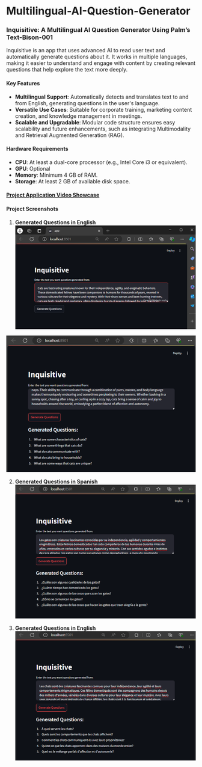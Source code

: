 # Multilingual-AI-Question-Generator

### Inquisitive: A Multilingual AI Question Generator Using Palm’s Text-Bison-001

Inquisitive is an app that uses advanced AI to read user text and automatically generate questions about it. It works in multiple languages, making it easier to understand and engage with content by creating relevant questions that help explore the text more deeply.

#### Key Features
- **Multilingual Support**: Automatically detects and translates text to and from English, generating questions in the user's language.
- **Versatile Use Cases**: Suitable for corporate training, marketing content creation, and knowledge management in meetings.
- **Scalable and Upgradable**: Modular code structure ensures easy scalability and future enhancements, such as integrating Multimodality and Retrieval Augmented Generation (RAG).

#### Hardware Requirements
- **CPU**: At least a dual-core processor (e.g., Intel Core i3 or equivalent).
- **GPU**: Optional
- **Memory**: Minimum 4 GB of RAM.
- **Storage**: At least 2 GB of available disk space.

#### [Project Application Video Showcase](https://drive.google.com/drive/folders/1eV_9jq5eOEmNkAKmbNIVi5FurIAbeDW7?usp=sharing)

#### Project Screenshots

1. **Generated Questions in English**
![](/Screenshots/screenshot1.png)

![](/Screenshots/screenshot2.png)

2. **Generated Questions in Spanish**
![](/Screenshots/screenshot3.png)

3. **Generated Questions in English**
![](/Screenshots/screenshot4.png)
